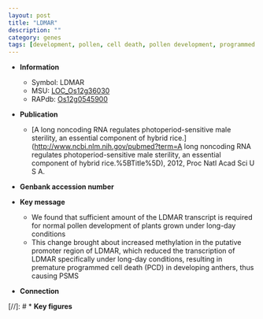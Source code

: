 ```yaml
---
layout: post
title: "LDMAR"
description: ""
category: genes
tags: [development, pollen, cell death, pollen development, programmed cell death]
---
```


* **Information**  
    + Symbol: LDMAR  
    + MSU: [LOC_Os12g36030](http://rice.uga.edu/cgi-bin/ORF_infopage.cgi?orf=LOC_Os12g36030)  
    + RAPdb: [Os12g0545900](http://rapdb.dna.affrc.go.jp/viewer/gbrowse_details/irgsp1?name=Os12g0545900)  

* **Publication**  
    + [A long noncoding RNA regulates photoperiod-sensitive male sterility, an essential component of hybrid rice.](http://www.ncbi.nlm.nih.gov/pubmed?term=A long noncoding RNA regulates photoperiod-sensitive male sterility, an essential component of hybrid rice.%5BTitle%5D), 2012, Proc Natl Acad Sci U S A.

* **Genbank accession number**  

* **Key message**  
    + We found that sufficient amount of the LDMAR transcript is required for normal pollen development of plants grown under long-day conditions
    + This change brought about increased methylation in the putative promoter region of LDMAR, which reduced the transcription of LDMAR specifically under long-day conditions, resulting in premature programmed cell death (PCD) in developing anthers, thus causing PSMS

* **Connection**  

[//]: # * **Key figures**  


